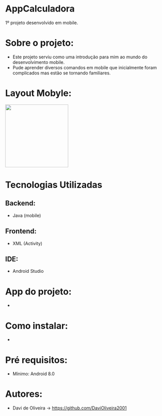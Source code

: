 # AppCalculadora
1º projeto desenvolvido em mobile.

# Sobre o projeto:
- Este projeto serviu como uma introdução para mim ao mundo do desenvolvimento mobile.
- Pude aprender diversos comandos em mobile que inicialmente foram complicados mas estão se tornando familiares.

# Layout Mobyle:
<img width=200px src="https://github.com/DaviOliveira2001/AppCalculadora/assets/83030951/a6483675-1b45-4cc6-ba11-f1d3eb0fe8b3" />

# Tecnologias Utilizadas
## Backend:
- Java (mobile)
## Frontend:
- XML (Activity)
## IDE:
- Android Studio
# App do projeto:
- 
# Como instalar:
- 
# Pré requisitos:
- Mínimo: Android 8.0
# Autores:
- Davi de Oliveira -> https://github.com/DaviOliveira2001
